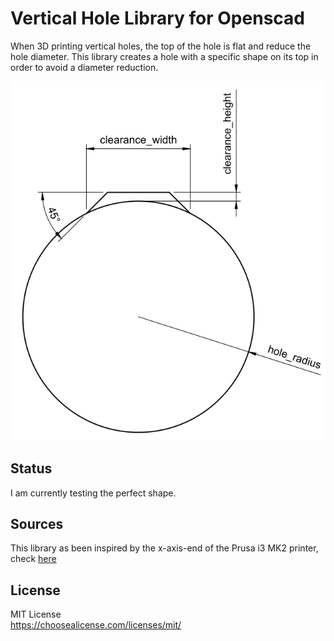 # Vertical Hole Library for Openscad

When 3D printing vertical holes, the top of the hole is flat and reduce the hole diameter. This library creates a hole with a specific shape on its top in order to avoid a diameter reduction.

![Vertical Hole Shape](img/vertical_hole_shape.png)

## Status

I am currently testing the perfect shape.

## Sources

This library as been inspired by the x-axis-end of the Prusa i3 MK2 printer, check [here](https://github.com/prusa3d/Original-Prusa-i3/blob/2408cbe5b307ca18e2968de5c82fe0842bb4e2a1/Printed-Parts/scad/x-end.scad)

## License

MIT License\
https://choosealicense.com/licenses/mit/